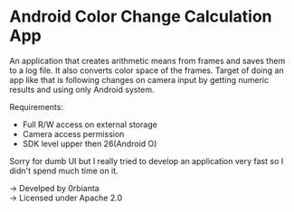 # Android Color Change Calculation App

An application that creates arithmetic means from frames and saves them to a log file. It also converts color space of the frames. Target of doing an app like that is following changes on camera input by getting numeric results and using only Android system.

Requirements:
* Full R/W access on external storage
* Camera access permission
* SDK level upper then 26(Android O)

Sorry for dumb UI but I really tried to develop an application very fast so I didn't spend much time on it.


-> Develped by 0rbianta</br>
-> Licensed under Apache 2.0
